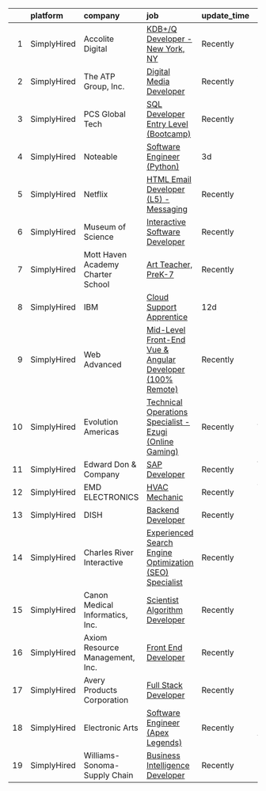 

|    | platform    | company                           | job                                                                                                                                                                         | update_time   | location               |
|---:|:------------|:----------------------------------|:----------------------------------------------------------------------------------------------------------------------------------------------------------------------------|:--------------|:-----------------------|
|  1 | SimplyHired | Accolite Digital                  | [KDB+/Q Developer - New York, NY](https://www.simplyhired.com/job/JIJQZdNvtJS_0Q0bcco-dOAfbbnmE6OHBtOjTtGNhtSJ3sgHggiyAg?q=interactive+developer)                           | Recently      | New York, NY           |
|  2 | SimplyHired | The ATP Group, Inc.               | [Digital Media Developer](https://www.simplyhired.com/job/jNUvZgIfFnkj7SgrsXQ2UXZIutIWBngrbpTKuFxZzJ-C98tqfhucZw?q=interactive+developer)                                   | Recently      | Orland Park, IL        |
|  3 | SimplyHired | PCS Global Tech                   | [SQL Developer Entry Level (Bootcamp)](https://www.simplyhired.com/job/0xx2btWuxe90yDW8Cn7wWYPp3gv-ZsXcJXbw2ZzqM4U_ORHCcDfTBA?q=interactive+developer)                      | Recently      | Boston, MA +1 location |
|  4 | SimplyHired | Noteable                          | [Software Engineer (Python)](https://www.simplyhired.com/job/Eb4Ew4XUue8AY49XWUIGRL0bMOJVRmS7APGcRniXhhykMqe5XMrjoA?q=interactive+developer)                                | 3d            | Remote                 |
|  5 | SimplyHired | Netflix                           | [HTML Email Developer (L5) - Messaging](https://www.simplyhired.com/job/1bXVxt5BiO0MD0IViaSIetDkT_fhFoZwnqAbC8nd3-MrVMl4GV84Zg?q=interactive+developer)                     | Recently      | Remote                 |
|  6 | SimplyHired | Museum of Science                 | [Interactive Software Developer](https://www.simplyhired.com/job/MQq089gez2oqtMHyK4pW79DEwdu8c1rBIpyiNAsTsk8UrfV3FW_r5A?q=interactive+developer)                            | Recently      | Boston, MA             |
|  7 | SimplyHired | Mott Haven Academy Charter School | [Art Teacher, PreK-7](https://www.simplyhired.com/job/aD2DnD7fVxwlY8h7sAj52IR5cO3XyW4g8L-mqfwN9wdLvYPbQ0_40g?q=interactive+developer)                                       | Recently      | Bronx, NY              |
|  8 | SimplyHired | IBM                               | [Cloud Support Apprentice](https://www.simplyhired.com/job/MXeiEo1flJMGlujCg4pTqC1IF9q7KN1kZd3UKBPzS8sNOX4ZICFPqQ?q=interactive+developer)                                  | 12d           | San Jose, CA           |
|  9 | SimplyHired | Web Advanced                      | [Mid-Level Front-End Vue & Angular Developer (100% Remote)](https://www.simplyhired.com/job/wtBtvUXRHTrY963QCdt4y-HDc7Pf5Ho2W6dKCAnoIGTxQyZGw_17Zw?q=interactive+developer) | Recently      | Remote                 |
| 10 | SimplyHired | Evolution Americas                | [Technical Operations Specialist - Ezugi (Online Gaming)](https://www.simplyhired.com/job/Oen6AQGAYSb8wppuystubIlkHNb2AGjrjgwJSENPeU340xlZ5_tTrg?q=interactive+developer)   | Recently      | Atlantic City, NJ      |
| 11 | SimplyHired | Edward Don & Company              | [SAP Developer](https://www.simplyhired.com/job/Kj75Rq6i71tn3_KSD3jHsFp-k3AlHa2ZwcrnA_fxsETu1djUZFQ4_Q?q=interactive+developer)                                             | Recently      | Woodridge, IL          |
| 12 | SimplyHired | EMD ELECTRONICS                   | [HVAC Mechanic](https://www.simplyhired.com/job/WMyGwgcbTgCVpfQXYzJBXKXgA-FVxc7oeddbl-xQEW_tnmA-2Ni9WQ?q=interactive+developer)                                             | Recently      | Tamaqua, PA            |
| 13 | SimplyHired | DISH                              | [Backend Developer](https://www.simplyhired.com/job/iPAUkqfDkkJSI4IdF8oOGP4ZRK1bKCprWcY8fIr5CKxSNYSCYd3oHQ?q=interactive+developer)                                         | Recently      | Littleton, CO          |
| 14 | SimplyHired | Charles River Interactive         | [Experienced Search Engine Optimization (SEO) Specialist](https://www.simplyhired.com/job/2P3IU5TZjibQyfY2M80rvV0vZpN6FS3gLWXNp-1ECa9hx2FpJRWJ6g?q=interactive+developer)   | Recently      | Lowell, MA             |
| 15 | SimplyHired | Canon Medical Informatics, Inc.   | [Scientist Algorithm Developer](https://www.simplyhired.com/job/xeMyvvskHmQaeaJh2VgmXwaHMx2tq7HwAbGYZqrdg_2FWU-9CvYGEw?q=interactive+developer)                             | Recently      | Minnetonka, MN         |
| 16 | SimplyHired | Axiom Resource Management, Inc.   | [Front End Developer](https://www.simplyhired.com/job/Ebj_OEz_J_ckNKG8gJmZpNjf41r1SaLwYJ7VXwLCzs3xqmF3jPO9iA?q=interactive+developer)                                       | Recently      | Remote                 |
| 17 | SimplyHired | Avery Products Corporation        | [Full Stack Developer](https://www.simplyhired.com/job/6bQW0BsnSQzqfdtbu2ILoIuUjvYoTkQgaPVJrfVsXIgMPXXpU6wyiQ?q=interactive+developer)                                      | Recently      | Brea, CA               |
| 18 | SimplyHired | Electronic Arts                   | [Software Engineer (Apex Legends)](https://www.simplyhired.com/job/aO-J7foFLewGO0rzY9kWdA487NAzxZwKPEKzzZy56dctlSE_Ql2Cqw?q=interactive+developer)                          | Recently      | Los Angeles, CA        |
| 19 | SimplyHired | Williams-Sonoma-Supply Chain      | [Business Intelligence Developer](https://www.simplyhired.com/job/DOVrNdSlXpxMLIOMaFU1urU270XPD1XK-hW-H29mE6_ao4t7523Owg?q=interactive+developer)                           | Recently      | Olive Branch, MS       |